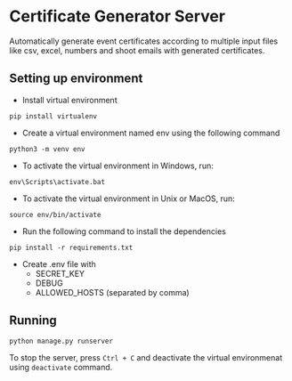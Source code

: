 # Certificate Generator Server

Automatically generate event certificates according to multiple input files like csv, excel, numbers and shoot emails with generated certificates.

## Setting up environment
- Install virtual environment
```
pip install virtualenv
```
- Create a virtual environment named env using the following command
```
python3 -m venv env
```
- To activate the virtual environment in Windows, run:
```
env\Scripts\activate.bat
```
- To activate the virtual environment in Unix or MacOS, run:

```
source env/bin/activate
```
- Run the following command to install the dependencies
```
pip install -r requirements.txt
```
- Create .env file with 
    - SECRET_KEY
    - DEBUG
    - ALLOWED_HOSTS (separated by comma)

## Running

```
python manage.py runserver
```

To stop the server, press `Ctrl + C` and deactivate the virtual environmenat using `deactivate` command.